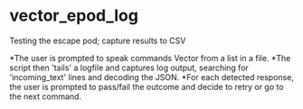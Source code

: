 # vector_epod_log
Testing the escape pod; capture results to CSV

*The user is prompted to speak commands Vector from a list in a file.
*The script then 'tails' a logfile and captures log output, searching for 'incoming_text' lines and decoding the JSON.
*For each detected response, the user is prompted to pass/fail the outcome and decide to retry or go to the next command.

